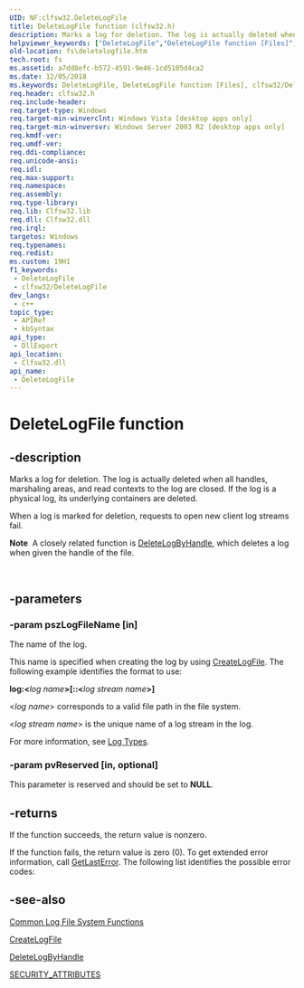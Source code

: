 ```yaml
---
UID: NF:clfsw32.DeleteLogFile
title: DeleteLogFile function (clfsw32.h)
description: Marks a log for deletion. The log is actually deleted when all handles, marshaling areas, and read contexts to the log are closed. If the log is a physical log, its underlying containers are deleted.
helpviewer_keywords: ["DeleteLogFile","DeleteLogFile function [Files]","clfsw32/DeleteLogFile","fs.deletelogfile"]
old-location: fs\deletelogfile.htm
tech.root: fs
ms.assetid: a7dd8efc-b572-4591-9e46-1cd5105d4ca2
ms.date: 12/05/2018
ms.keywords: DeleteLogFile, DeleteLogFile function [Files], clfsw32/DeleteLogFile, fs.deletelogfile
req.header: clfsw32.h
req.include-header: 
req.target-type: Windows
req.target-min-winverclnt: Windows Vista [desktop apps only]
req.target-min-winversvr: Windows Server 2003 R2 [desktop apps only]
req.kmdf-ver: 
req.umdf-ver: 
req.ddi-compliance: 
req.unicode-ansi: 
req.idl: 
req.max-support: 
req.namespace: 
req.assembly: 
req.type-library: 
req.lib: Clfsw32.lib
req.dll: Clfsw32.dll
req.irql: 
targetos: Windows
req.typenames: 
req.redist: 
ms.custom: 19H1
f1_keywords:
 - DeleteLogFile
 - clfsw32/DeleteLogFile
dev_langs:
 - c++
topic_type:
 - APIRef
 - kbSyntax
api_type:
 - DllExport
api_location:
 - Clfsw32.dll
api_name:
 - DeleteLogFile
---
```


# DeleteLogFile function


## -description

Marks a log for deletion. The log is actually deleted when all handles, marshaling areas, and read contexts to the log are closed.  If the log is a physical log, its underlying containers are deleted.

When a log is marked for deletion, requests to open new client log streams fail. <div class="alert"><b>Note</b>  A closely related function is <a href="/windows/desktop/api/clfsw32/nf-clfsw32-deletelogbyhandle">DeleteLogByHandle</a>, which deletes a log when given the handle of the file.</div>
<div> </div>

## -parameters

### -param pszLogFileName [in]

The name of the log. 

This  name is specified when creating the log  by using  <a href="/windows/desktop/api/clfsw32/nf-clfsw32-createlogfile">CreateLogFile</a>. The following example identifies the format  to use:

<b>log:&lt;</b><i>log name</i><b>&gt;[::&lt;</b><i>log stream name</i><b>&gt;]</b>

&lt;<i>log  name</i>&gt; corresponds to a valid file path in the  file system.

&lt;<i>log stream name</i>&gt; is the unique name of a log stream in the log.

  For more information, see <a href="/previous-versions/windows/desktop/clfs/log-types">Log Types</a>.

### -param pvReserved [in, optional]

This parameter is reserved and should be set to <b>NULL</b>.

## -returns

If the function succeeds, the return value is nonzero.
						

If the function fails, the return value is zero (0). To get extended error information, call 
<a href="/windows/desktop/api/errhandlingapi/nf-errhandlingapi-getlasterror">GetLastError</a>. The following list identifies the  possible error codes:

## -see-also

<a href="/previous-versions/windows/desktop/clfs/common-log-file-system-functions">Common Log File System Functions</a>



<a href="/windows/desktop/api/clfsw32/nf-clfsw32-createlogfile">CreateLogFile</a>



<a href="/windows/desktop/api/clfsw32/nf-clfsw32-deletelogbyhandle">DeleteLogByHandle</a>



<a href="/windows/win32/api/wtypesbase/ns-wtypesbase-security_attributes">SECURITY_ATTRIBUTES</a>
